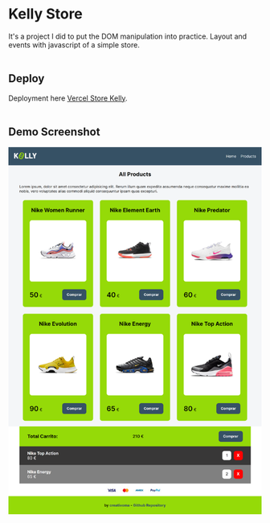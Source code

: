 # Kelly Store

It's a project I did to put the DOM manipulation into practice. Layout and events with javascript of a simple store.<br><br>


## Deploy

Deployment here [Vercel Store Kelly](https://store-kelly.vercel.app/).<br><br>

## Demo Screenshot

![Demo Screenshot](./assets/screenshot/screenshot.png "Demo Screenshot")